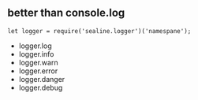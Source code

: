 ## better than console.log
```
let logger = require('sealine.logger')('namespane');
```

- logger.log
- logger.info
- logger.warn
- logger.error
- logger.danger
- logger.debug